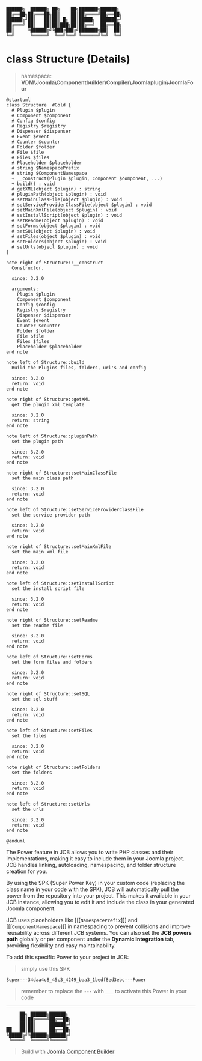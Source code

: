 ```
██████╗  ██████╗ ██╗    ██╗███████╗██████╗
██╔══██╗██╔═══██╗██║    ██║██╔════╝██╔══██╗
██████╔╝██║   ██║██║ █╗ ██║█████╗  ██████╔╝
██╔═══╝ ██║   ██║██║███╗██║██╔══╝  ██╔══██╗
██║     ╚██████╔╝╚███╔███╔╝███████╗██║  ██║
╚═╝      ╚═════╝  ╚══╝╚══╝ ╚══════╝╚═╝  ╚═╝
```
# class Structure (Details)
> namespace: **VDM\Joomla\Componentbuilder\Compiler\Joomlaplugin\JoomlaFour**

```uml
@startuml
class Structure  #Gold {
  # Plugin $plugin
  # Component $component
  # Config $config
  # Registry $registry
  # Dispenser $dispenser
  # Event $event
  # Counter $counter
  # Folder $folder
  # File $file
  # Files $files
  # Placeholder $placeholder
  # string $NamespacePrefix
  # string $ComponentNamespace
  + __construct(Plugin $plugin, Component $component, ...)
  + build() : void
  # getXML(object $plugin) : string
  # pluginPath(object $plugin) : void
  # setMainClassFile(object $plugin) : void
  # setServiceProviderClassFile(object $plugin) : void
  # setMainXmlFile(object $plugin) : void
  # setInstallScript(object $plugin) : void
  # setReadme(object $plugin) : void
  # setForms(object $plugin) : void
  # setSQL(object $plugin) : void
  # setFiles(object $plugin) : void
  # setFolders(object $plugin) : void
  # setUrls(object $plugin) : void
}

note right of Structure::__construct
  Constructor.

  since: 3.2.0
  
  arguments:
    Plugin $plugin
    Component $component
    Config $config
    Registry $registry
    Dispenser $dispenser
    Event $event
    Counter $counter
    Folder $folder
    File $file
    Files $files
    Placeholder $placeholder
end note

note left of Structure::build
  Build the Plugins files, folders, url's and config

  since: 3.2.0
  return: void
end note

note right of Structure::getXML
  get the plugin xml template

  since: 3.2.0
  return: string
end note

note left of Structure::pluginPath
  set the plugin path

  since: 3.2.0
  return: void
end note

note right of Structure::setMainClassFile
  set the main class path

  since: 3.2.0
  return: void
end note

note left of Structure::setServiceProviderClassFile
  set the service provider path

  since: 3.2.0
  return: void
end note

note right of Structure::setMainXmlFile
  set the main xml file

  since: 3.2.0
  return: void
end note

note left of Structure::setInstallScript
  set the install script file

  since: 3.2.0
  return: void
end note

note right of Structure::setReadme
  set the readme file

  since: 3.2.0
  return: void
end note

note left of Structure::setForms
  set the form files and folders

  since: 3.2.0
  return: void
end note

note right of Structure::setSQL
  set the sql stuff

  since: 3.2.0
  return: void
end note

note left of Structure::setFiles
  set the files

  since: 3.2.0
  return: void
end note

note right of Structure::setFolders
  set the folders

  since: 3.2.0
  return: void
end note

note left of Structure::setUrls
  set the urls

  since: 3.2.0
  return: void
end note
 
@enduml
```

The Power feature in JCB allows you to write PHP classes and their implementations, making it easy to include them in your Joomla project. JCB handles linking, autoloading, namespacing, and folder structure creation for you.

By using the SPK (Super Power Key) in your custom code (replacing the class name in your code with the SPK), JCB will automatically pull the power from the repository into your project. This makes it available in your JCB instance, allowing you to edit it and include the class in your generated Joomla component.

JCB uses placeholders like [[[`NamespacePrefix`]]] and [[[`ComponentNamespace`]]] in namespacing to prevent collisions and improve reusability across different JCB systems. You can also set the **JCB powers path** globally or per component under the **Dynamic Integration** tab, providing flexibility and easy maintainability.

To add this specific Power to your project in JCB:

> simply use this SPK
```
Super---34daa4c8_45c3_4249_baa3_1bedf8ed3ebc---Power
```
> remember to replace the `---` with `___` to activate this Power in your code

---
```
     ██╗ ██████╗██████╗
     ██║██╔════╝██╔══██╗
     ██║██║     ██████╔╝
██   ██║██║     ██╔══██╗
╚█████╔╝╚██████╗██████╔╝
 ╚════╝  ╚═════╝╚═════╝
```
> Build with [Joomla Component Builder](https://git.vdm.dev/joomla/Component-Builder)


